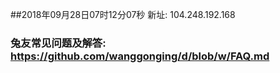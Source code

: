 ##2018年09月28日07时12分07秒 新址: 104.248.192.168
### 兔友常见问题及解答: https://github.com/wanggonging/d/blob/w/FAQ.md
